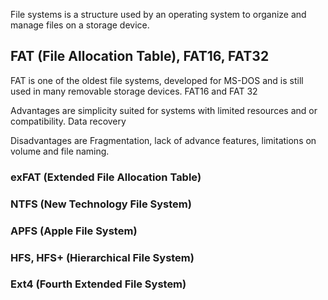 File systems is a structure used by an operating system to organize and manage files on a storage device. 

## FAT (File Allocation Table), FAT16, FAT32
FAT is one of the oldest file systems, developed for MS-DOS and is still used in many removable storage devices. FAT16 and FAT 32 

Advantages are simplicity suited for systems with limited resources and or compatibility. Data recovery 

Disadvantages are Fragmentation, lack of advance features, limitations on volume and file naming.

### exFAT (Extended File Allocation Table)

### NTFS (New Technology File System)

### APFS (Apple File System)

### HFS, HFS+ (Hierarchical File System)

### Ext4 (Fourth Extended File System)